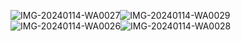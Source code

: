 ![IMG-20240114-WA0027](https://github.com/Ankit-Jaipuriar/calculator-app/assets/120705048/644774bb-f2b7-4abf-910a-59d14aa5a12e)![IMG-20240114-WA0029](https://github.com/Ankit-Jaipuriar/calculator-app/assets/120705048/f75f4dc6-d53f-4d04-8210-77821a1489b2)
![IMG-20240114-WA0026](https://github.com/Ankit-Jaipuriar/calculator-app/assets/120705048/51748ac9-780a-4d78-a92e-83ab78157d98)![IMG-20240114-WA0028](https://github.com/Ankit-Jaipuriar/calculator-app/assets/120705048/a1555627-fea9-4677-9cb9-cc958b42fcd7)

